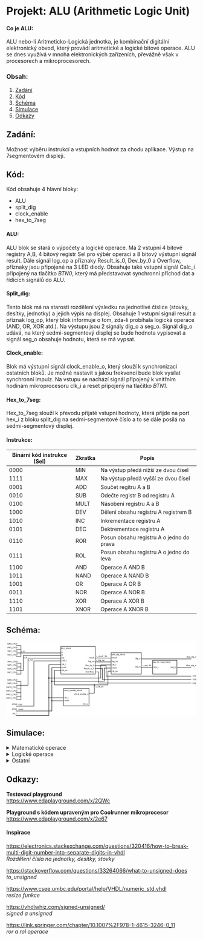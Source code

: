 # Projekt: ALU (Arithmetic Logic Unit)
#### Co je ALU:
ALU nebo-li Aritmeticko-Logická jednotka, je kombinační digitální elektronický obvod, který provádí aritmetické a logické bitové operace. ALU se dnes využívá v mnoha elektronických zařízeních, převážně však v procesorech a mikroprocesorech. 

### Obsah:
   1. [Zadání](#Zadání:)
   2. [Kód](#Kód:)
   3. [Schéma](#Schéma:)
   4. [Simulace](#Simulace:)
   5. [Odkazy](#Odkazy:)

## Zadání:
Možnost výběru instrukcí a vstupních hodnot za chodu aplikace. Výstup na 7segmentovém displeji.

## Kód: 
Kód obsahuje 4 hlavní bloky:   
* ALU
* split_dig
* clock_enable
* hex_to_7seg

#### ALU:
ALU blok se stará o výpočety a logické operace. Má 2 vstupní 4 bitové registry A,B, 4 bitový registr Sel pro výběr operací a 8 bitový výstupní signál result. Dále signál log_op a příznaky Result_is_0, Dev_by_0 a Overflow, příznaky jsou připojené na 3 LED diody. Obsahuje také vstupní signál Calc_i připojený na tlačítko _BTN0_, který má představovat synchronní příchod dat a řídících signálů do ALU.

#### Split_dig:
Tento blok má na starosti rozdělení výsledku na jednotlivé číslice (stovky, desítky, jednotky) a jejich výpis na displej. Obsahuje 1 vstupní signál result a příznak log_op, který blok informuje o tom, zda-li probíhala logická operace (AND, OR, XOR atd.). Na výstupu jsou 2 signály dig_o a seg_o. Signál dig_o udává, na který sedmi-segmentový displej se bude hodnota vypisovat a signál seg_o obsahuje hodnotu, která se má vypsat.

#### Clock_enable:
Blok má výstupní signál clock_enable_o, který slouží k synchronizaci ostatních bloků. Je možné nastavit s jakou frekvencí bude blok vysílat synchronní impulz. Na vstupu se nachází signál připojený k vnitřním hodinám mikroprocesoru clk_i a reset připojený na tlačítko *BTN1*.

#### Hex_to_7seg:
Hex_to_7seg slouží k převodu přijaté vstupní hodnoty, která přijde na port hex_i z bloku split_dig na sedmi-segmentové číslo a to se dále posílá na sedmi-segmentový displej.

#### Instrukce:
| Binární kód instrukce (Sel) | Zkratka | Popis |
| ------ | ----- | ------ |
| 0000 | MIN | Na výstup předá nižší ze dvou čísel |
| 1111 | MAX | Na výstup předá vyšší ze dvou čísel |
| 0001 | ADD | Součet regitru A a B |
| 0010 | SUB | Odečte registr B od registru A |
| 0100 | MULT | Násobení registru A a B |
| 1000 | DEV | Dělení obsahu registru A registrem B |
| 1010 | INC | Inkrementace registru A |
| 0101 | DEC | Dektrementace registru A |
| 0110 | ROR | Posun obsahu registru A o jedno do prava |
| 0111 | ROL | Posun obsahu registru A o jedno do leva |
| 1100 | AND | Operace A AND B |
| 1011 | NAND | Operace A NAND B |
| 1001 | OR | Operace A OR B |
| 0011 | NOR | Operace A NOR B |
| 1110 | XOR | Operace A XOR B |
| 1101 | XNOR | Operace A XNOR B |


## Schéma:
![Schéma ALU](Screenshots/ALU_schematic.png)

## Simulace:
<details>
   <summary> Matematické operace </summary>
   &nbsp;
   <details> 
   <summary> Sčítání </summary>
   
   ![Simulace_ADD](Screenshots/ALU_add.png)
   
   | Registr | BIN | HEX | DEC | 
   | ----- | ---- | ---- | --- | 
   | A | 1000 | 8 | 8 |
   | B | 1001 | 9 | 9 |
   | Result | 10001 | 11 | 17 |

   </details>
   
   <details> 
   <summary> Odčítání </summary>
   
   ![Simulace_SUB](Screenshots/ALE_sub2.png)
   
   | Registr | BIN | HEX | DEC | 
   | ----- | ---- | ---- | --- | 
   | A | 1111 | f | 15 |
   | B | 1001 | 9 | 9 |
   | Result | 0110 | 6 | 6 |
   
   ![Simulace_SUB](Screenshots/ALU_sub.png)
   
   | Registr | BIN | HEX | DEC | 
   | ----- | ---- | ---- | --- | 
   | A | 0100 | 4 | 4 |
   | B | 1001 | 9 | 9 |
   | Result | 0000 | 0 | 0 |

   _Overflow příznak je v hodnotě '1', protože došlo k přetečení._
   </details>
   
   <details> 
   <summary> Násobení </summary>
  
   ![Simulace_MULT](Screenshots/ALU_mult.png)

   | Registr | BIN | HEX | DEC | 
   | ----- | ---- | ---- | --- | 
   | A | 1111 | f | 15 |
   | B | 1111 | f | 15 |
   | Result | 11100001 | e1 | 225 |
   </details>
   
   <details> 
   <summary> Dělení </summary>
   
   ![Simulace_DIV](Screenshots/ALU_div2.png)
   
   | Registr | BIN | HEX | DEC | 
   | ----- | ---- | ---- | --- | 
   | A | 1000 | 8 | 8 |
   | B | 0010 | 2 | 2 |
   | Result | 0100 | 4 | 4 |
   
   ![Simulace_DIV](Screenshots/ALU_dev.png)
   
   | Registr | BIN | HEX | DEC | 
   | ----- | ---- | ---- | --- | 
   | A | 1000 | 8 | 8 |
   | B | 0000 | 0 | 0 |
   | Result | 0000 | 0 | 0 |

   _Příznak Div_by_0 je v hodnotě '1', jednalo se o pokus dělit nulou._ 
   </details>
   
   &nbsp;
</details>

<details>
   <summary> Logické operace </summary>
   &nbsp;
   <details> 
   <summary> AND </summary>
   
   ![Simulace_AND](Screenshots/ALU_and.png)

   | Registr | BIN | HEX | DEC | 
   | ----- | ---- | ---- | --- | 
   | A | 0111 | 7 | 7 |
   | B | 0010 | 2 | 2 |
   | Result | 0010 | 2 | 2 |

   </details>
   
   <details>
   <summary> NAND </summary>
   
   ![Simulace_NAND](Screenshots/ALU_nand.png)

   | Registr | BIN | HEX | DEC | 
   | ----- | ---- | ---- | --- | 
   | A | 1000 | 9 | 9 |
   | B | 1100 | c | 12 |
   | Result | 0111 | 7 | 7 |

   </details>

   <details>
   <summary> OR </summary>
   
   ![Simulace_OR](Screenshots/ALU_or.png)

   | Registr | BIN | HEX | DEC |   
   | ----- | ---- | ---- | --- | 
   | A | 0101 | 5 | 5 |
   | B | 1000 | 8 | 8 |
   | Result | 1101 | d | 13 |   

   </details>

   <details> 
   <summary> NOR </summary>
   
   ![Simulace_NOR](Screenshots/ALU_nor.png)

   | Registr | BIN | HEX | DEC | 
   | ----- | ---- | ---- | --- | 
   | A | 0110 | 6 | 6 |
   | B | 0010 | 2 | 2 |
   | Result | 1001 | 9 | 9 |

   </details>

   <details> 
   <summary> XOR </summary>
   
   ![Simulace_XOR](Screenshots/ALU_xor.png)

   | Registr | BIN | HEX | DEC | 
   | ----- | ---- | ---- | --- | 
   | A | 0111 | 7 | 7 |
   | B | 1111 | f | 15 |
   | Result | 1000 | 9 | 9 |
   </details>

   <details>
   <summary> XNOR </summary>
   
   ![Simulace_XNOR](Screenshots/ALU_xnor.png)

   | Registr | BIN | HEX | DEC | 
   | ----- | ---- | ---- | --- | 
   | A | 1101 | d | 13 |
   | B | 0100 | 4 | 4 |
   | Result | 0110 | 6 | 6 |

   </details>
   
   &nbsp;
</details>

<details>
   <summary> Ostatní </summary>
   &nbsp;
   <details> 
   <summary> Dektrementace </summary>
   
   ![Simulace_DEC](Screenshots/ALU_Aminus.png)

   | Registr | BIN | HEX | DEC | 
   | ----- | ---- | ---- | --- | 
   | A | 0001 | 1 | 1 |
   | Result | 0000 | 0 | 0 |     

   _Signál Result_is_0 nabyde hodnotu '1'._
   
   </details>
   
   <details> 
   <summary> Inkrementace </summary>
   
   ![Simulace_INC](Screenshots/ALU_Aplus.png)

   | Registr | BIN | HEX | DEC | 
   | ----- | ---- | ---- | --- | 
   | A | 0101 | 5 | 5 |
   | Result | 0110 | 6 | 6 |     
   
   </details>
   
   <details> 
   <summary> Posun do prava </summary>
   
   ![Simulace_ROR](Screenshots/ALU_ror.png)

   | Registr | BIN | HEX | DEC | 
   | ----- | ---- | ---- | --- | 
   | A | 0110 | 6 | 6 |
   | Result | 0011 | 3 | 3 |     

   </details>
   
   <details> 
   <summary> Posun do leva </summary>
   
   ![Simulace_ROL](Screenshots/ALU_rol.png)

   | Registr | BIN | HEX | DEC | 
   | ----- | ---- | ---- | --- | 
   | A | 0110 | 6 | 6 |
   | Result | 1100 | c | 12 |     

   </details>
   
   <details> 
   <summary> MAX </summary>
   
   ![Simulace_MAX](Screenshots/ALU_max.png)

   | Registr | BIN | HEX | DEC | 
   | ----- | ---- | ---- | --- | 
   | A | 0101 | 5 | 5 |
   | B | 1111 | f | 15 |
   | Result | 1111 | f | 15 |

   </details>
   
   <details> 
   <summary> MIN </summary>
   
   ![Simulace_MIN](Screenshots/ALU_min.png)

   | Registr | BIN | HEX | DEC | 
   | ----- | ---- | ---- | --- | 
   | A | 0101 | 5 | 5 |
   | B | 1111 | f | 15 |
   | Result | 0101 | 5 | 5 |
   
   </details>
   
   &nbsp;
</details>

## Odkazy:

**Testovací playground**     
https://www.edaplayground.com/x/2QWc

**Playground s kódem upraveným pro Coolrunner mikroprocesor**     
https://www.edaplayground.com/x/2e67

#### Inspirace
https://electronics.stackexchange.com/questions/320416/how-to-break-multi-digit-number-into-separate-digits-in-vhdl     
_Rozdělení čísla na jednotky, desítky, stovky_

https://stackoverflow.com/questions/33264066/what-to-unsigned-does     
_to_unsigned_

https://www.csee.umbc.edu/portal/help/VHDL/numeric_std.vhdl     
_resize funkce_

https://vhdlwhiz.com/signed-unsigned/    
_signed a unsigned_ 

https://link.springer.com/chapter/10.1007%2F978-1-4615-3246-0_11      
_ror a rol operace_
